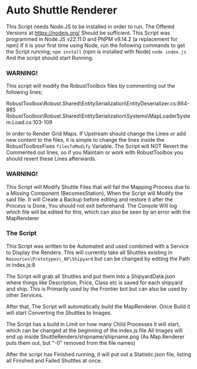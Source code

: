 # Auto Shuttle Renderer

This Script needs Node.JS to be installed in order to run.
The Offered Versions at https://nodejs.org/ Should be sufficient.
This Script was programmed in Node.JS v22.11.0 and PNPM v9.14.2 (a replacement for npm)
If it is your first time using Node, run the following commands to get the Script running;
`npm install` (npm is installed with Node)
`node index.js`
And the script should start Running.

### WARNING!
This script will modify the RobustToolbox files by commenting out the following lines;

RobustToolbox\Robust.Shared\EntitySerialization\EntityDeserializer.cs:864-865
RobustToolbox\Robust.Shared\EntitySerialization\Systems\MapLoaderSystem.Load.cs:103-109

In order to Render Grid Maps.
If Upstream should change the Lines or add new content to the files, it is simple to change the lines inside the RobustToolboxFixes `filesToModify` Variable.
The Script will NOT Revert the Commented out lines, so if you Maintain or work with RobustToolbox you should revert these Lines afterwards.

### WARNING!
This Script will Modify Shuttle Files that will fail the Mapping Process due to a Missing Component (BecomesStation),
When the Script will Modify the said file.
It will Create a Backup before editing and restore it after the Process is Done, You should not exit beforehand.
The Console Will log which file will be edited for this, which can also be seen by an error with the MapRenderer


### The Script

This Script was written to be Automated and used combined with a Service to Display the Renders.
This will currently take all Shuttles existing in `Resources\Prototypes\_NF\Shipyard` but can be changed by editing the Path in index.js:8

The Script will grab all Shuttles and put them into a ShipyardData.json where things like Description, Price, Class etc is saved for each shipyard and ship.
This is Primarily used by the Frontier bot but can also be used by other Services.

After that, The Script will automatically build the MapRenderer.
Once Build it will start Converting the Shuttles to Images.

The Script has a build in Limit on how many Child Processes it will start, which can be changed at the beginning of the index.js file
All Images will end up inside ShuttleRenders/shipname/shipname.png (As Map.Renderer puts them out, but "-0" removed from the file names)

After the script has Finished running, it will put out a Statistic.json file, listing all Finished and Failed Shuttles at once.
